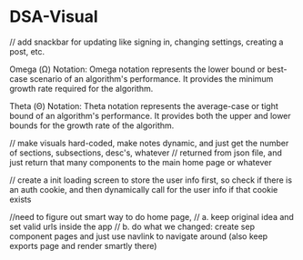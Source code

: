 # DSA-Visual

// add snackbar for updating like signing in, changing settings, creating a post, etc.

Omega (Ω) Notation:
Omega notation represents the lower bound or best-case scenario of an algorithm's performance. It provides the minimum growth rate required for the algorithm.

Theta (Θ) Notation:
Theta notation represents the average-case or tight bound of an algorithm's performance. It provides both the upper and lower bounds for the growth rate of the algorithm.

// make visuals hard-coded, make notes dynamic, and just get the number of sections, subsections, desc's, whatever
//          returned from json file, and just return that many components to the main home page or whatever


// create a init loading screen to store the user info first, so check if there is an auth cookie, and then dynamically call for the user info if that cookie exists

//need to figure out smart way to do home page,
// a. keep original idea and set valid urls inside the app
// b. do what we changed: create sep component pages and just use navlink to navigate around (also keep exports page and render smartly there)